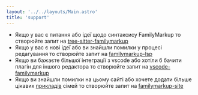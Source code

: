 ```yaml
---
layout: '../../layouts/Main.astro'
title: 'support'
---
```


- Якщо у вас є питання або ідеї щодо синтаксису FamilyMarkup то створюйте запит на [tree-sitter-familymarkup](//github.com/redexp/tree-sitter-familymarkup/issues)
- Якщо у вас є нові ідеї або ви знайшли помилки у процесі редагування то створюйте запит на [familymarkup-lsp](//github.com/redexp/familymarkup-lsp/issues)
- Якщо ви бажаєте більшої інтеграції з vscode або хотіли б бачити плагін для іншого редактора то створюйте запит на [vscode-familymarkup](//github.com/redexp/vscode-familymarkup/issues)
- Якщо ви знайшли помилки на цьому сайті або хочете додати більше цікавих [прикладів](/uk/examples) сімей то створюйте запит на [familymarkup-site](//github.com/redexp/familymarkup-site/issues)

